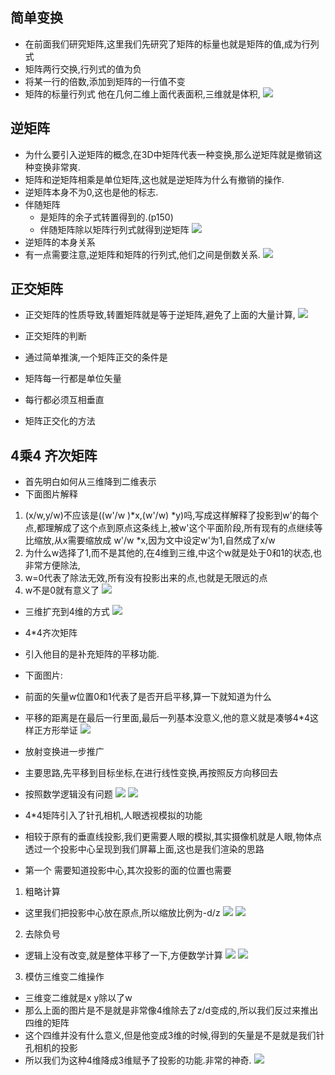## 简单变换
+ 在前面我们研究矩阵,这里我们先研究了矩阵的标量也就是矩阵的值,成为行列式
+ 矩阵两行交换,行列式的值为负
+ 将某一行的倍数,添加到矩阵的一行值不变
+ 矩阵的标量行列式 他在几何二维上面代表面积,三维就是体积,
![](2022-11-01-18-01-19.png)

## 逆矩阵
+ 为什么要引入逆矩阵的概念,在3D中矩阵代表一种变换,那么逆矩阵就是撤销这种变换非常爽.
+ 矩阵和逆矩阵相乘是单位矩阵,这也就是逆矩阵为什么有撤销的操作.
+ 逆矩阵本身不为0,这也是他的标志.
+ 伴随矩阵
  + 是矩阵的余子式转置得到的.(p150)
  + 伴随矩阵除以矩阵行列式就得到逆矩阵
![](2022-11-01-18-07-25.png)
+ 逆矩阵的本身关系
 + 有一点需要注意,逆矩阵和矩阵的行列式,他们之间是倒数关系. 
  ![](2022-11-01-18-09-04.png)

## 正交矩阵
 + 正交矩阵的性质导致,转置矩阵就是等于逆矩阵,避免了上面的大量计算,
![](2022-11-01-18-16-53.png)  

+ 正交矩阵的判断
 + 通过简单推演,一个矩阵正交的条件是
  +  矩阵每一行都是单位矢量
  + 每行都必须互相垂直
  
+ 矩阵正交化的方法
  
## 4乘4 齐次矩阵
+ 首先明白如何从三维降到二维表示
 + 下面图片解释
  1. (x/w,y/w)不应该是((w'/w )*x,(w'/w) *y)吗,写成这样解释了投影到w'的每个点,都理解成了这个点到原点这条线上,被w'这个平面阶段,所有现有的点继续等比缩放,从x需要缩放成 w'/w  *x,因为文中设定w'为1,自然成了x/w
  2. 为什么w选择了1,而不是其他的,在4维到三维,中这个w就是处于0和1的状态,也非常方便除法,
  3. w=0代表了除法无效,所有没有投影出来的点,也就是无限远的点
  4. w不是0就有意义了
![](2022-11-09-22-41-11.png)

+ 三维扩充到4维的方式
  ![](2022-11-09-22-49-58.png)
+ 4*4齐次矩阵
 + 引入他目的是补充矩阵的平移功能. 
 + 下面图片:
  + 前面的矢量w位置0和1代表了是否开启平移,算一下就知道为什么
  + 平移的距离是在最后一行里面,最后一列基本没意义,他的意义就是凑够4*4这样正方形举证
  ![](2022-11-09-22-49-10.png)

+ 放射变换进一步推广
 + 主要思路,先平移到目标坐标,在进行线性变换,再按照反方向移回去
 + 按照数学逻辑没有问题 
  ![](2022-11-09-22-54-01.png)
![](2022-11-09-22-52-54.png)

+ 4*4矩阵引入了针孔相机,人眼透视模拟的功能
 + 相较于原有的垂直线投影,我们更需要人眼的模拟,其实摄像机就是人眼,物体点透过一个投影中心呈现到我们屏幕上面,这也是我们渲染的思路
 +  第一个 需要知道投影中心,其次投影的面的位置也需要

1. 粗略计算
  + 这里我们把投影中心放在原点,所以缩放比例为-d/z
![](2022-11-09-22-58-05.png)
![](2022-11-09-22-58-24.png)

2. 去除负号
  + 逻辑上没有改变,就是整体平移了一下,方便数学计算
![](2022-11-09-23-00-04.png)
![](2022-11-09-22-59-53.png)

3. 模仿三维变二维操作
 + 三维变二维就是x y除以了w
 + 那么上面的图片是不是就是非常像4维除去了z/d变成的,所以我们反过来推出四维的矩阵
 + 这个四维并没有什么意义,但是他变成3维的时候,得到的矢量是不是就是我们针孔相机的投影
 + 所以我们为这种4维降成3维赋予了投影的功能.非常的神奇.
![](2022-11-09-23-03-27.png)